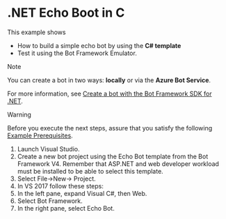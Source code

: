 # .NET Echo Boot in C #

This example shows

- How to build a simple echo bot by using the **C# template**
- Test it using the Bot Framework Emulator.

> [!NOTE]
> You can create a bot in two ways: **locally** or via the **Azure Bot Service**.  

For more information, see [Create a bot with the Bot Framework SDK for .NET](https://docs.microsoft.com/en-us/azure/bot-service/dotnet/bot-builder-dotnet-sdk-quickstart?view=azure-bot-service-4.0).

> [!WARNING]
> Before you execute the next steps, assure that you satisfy the following [Example Prerequisites](../ExamplePrerequisites.md).

1. Launch Visual Studio.
1. Create a new bot project using the Echo Bot template from the Bot Framework V4.
Remember that ASP.NET and web developer workload must be installed to be able to select this template.
1. Select File->New-> Project. 
1. In VS 2017 follow these steps:
1. In the left pane, expand Visual C#, then Web.
1. Select Bot Framework.
1. In the right pane, select Echo Bot.
